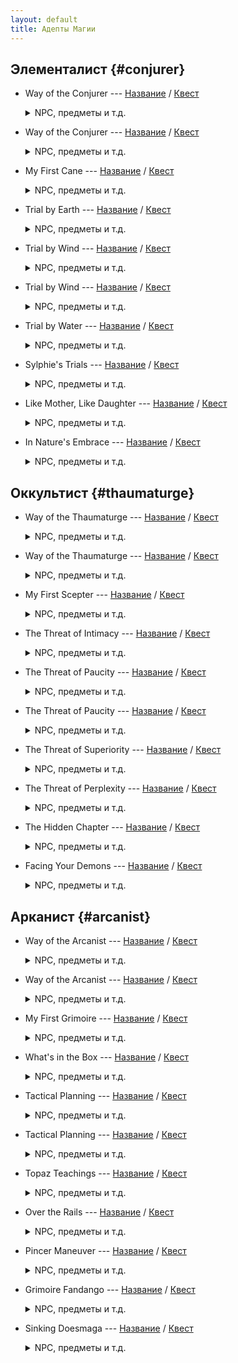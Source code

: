 ```yaml
---
layout: default
title: Адепты Магии
---
```


## Элементалист {#conjurer}

* Way of the Conjurer --- [Название](https://host6450.hnt.ru/translate/ffxiv-translation/completejournal/ru/?checksum=9c66f0503ce04603) / [Квест](https://host6450.hnt.ru/projects/ffxiv-translation/quest-000-clscnj000_00022/)
  <details>
    <summary>NPC, предметы и т.д.
    </summary>

    NPC: [Маделль](https://host6450.hnt.ru/translate/ffxiv-translation/enpcresident/ru/?checksum=d5d447a058068a29), [Э-Суми-Ян](https://host6450.hnt.ru/translate/ffxiv-translation/enpcresident/ru/?checksum=6e744b16d9cbfc)
    <br>
    Вражеские NPC: [Земляная белка](https://host6450.hnt.ru/translate/ffxiv-translation/bnpcname/ru/?checksum=3d0e22173938ea89), [Маленькая божья коровка](https://host6450.hnt.ru/translate/ffxiv-translation/bnpcname/ru/?checksum=afa51a1b6d548e38), [Лесная грибница](https://host6450.hnt.ru/translate/ffxiv-translation/bnpcname/ru/?checksum=756b5593dcff2a2b)
  </details>
* Way of the Conjurer --- [Название](https://host6450.hnt.ru/translate/ffxiv-translation/completejournal/ru/?checksum=c8cd9859d0a53222) / [Квест](https://host6450.hnt.ru/projects/ffxiv-translation/quest-001-clscnj998_00133/)
  <details>
    <summary>NPC, предметы и т.д.
    </summary>

    NPC: [Маделль](https://host6450.hnt.ru/translate/ffxiv-translation/enpcresident/ru/?checksum=d5d447a058068a29), [Э-Суми-Ян](https://host6450.hnt.ru/translate/ffxiv-translation/enpcresident/ru/?checksum=6e744b16d9cbfc)
  </details>
* My First Cane --- [Название](https://host6450.hnt.ru/translate/ffxiv-translation/completejournal/ru/?checksum=5fea7f16748b6c04) / [Квест](https://host6450.hnt.ru/projects/ffxiv-translation/quest-002-clscnj100_00211/)
  <details>
    <summary>NPC, предметы и т.д.
    </summary>

    NPC: [Э-Суми-Ян](https://host6450.hnt.ru/translate/ffxiv-translation/enpcresident/ru/?checksum=6e744b16d9cbfc)
    <br>
    Вражеские NPC: [Земляная белка](https://host6450.hnt.ru/translate/ffxiv-translation/bnpcname/ru/?checksum=3d0e22173938ea89), [Маленькая божья коровка](https://host6450.hnt.ru/translate/ffxiv-translation/bnpcname/ru/?checksum=afa51a1b6d548e38), [Лесная грибница](https://host6450.hnt.ru/translate/ffxiv-translation/bnpcname/ru/?checksum=756b5593dcff2a2b)
  </details>
* Trial by Earth --- [Название](https://host6450.hnt.ru/translate/ffxiv-translation/completejournal/ru/?checksum=6f6d69ccd02b95a7) / [Квест](https://host6450.hnt.ru/projects/ffxiv-translation/quest-000-clscnj001_00048/)
  <details>
    <summary>NPC, предметы и т.д.
    </summary>

    NPC: [Э-Суми-Ян](https://host6450.hnt.ru/translate/ffxiv-translation/enpcresident/ru/?checksum=6e744b16d9cbfc), [Nolanel](https://host6450.hnt.ru/translate/ffxiv-translation/enpcresident/ru/?checksum=2ecafd2e3eefd034)
    <br>
    Вражеские NPC: [(без названия)]()
    <br>
    Надписи на земле: [corrupted soil](https://host6450.hnt.ru/translate/ffxiv-translation/eobjname/ru/?checksum=c688469eb9722e46)
  </details>
* Trial by Wind --- [Название](https://host6450.hnt.ru/translate/ffxiv-translation/completejournal/ru/?checksum=df849e6f16b7f7f9) / [Квест](https://host6450.hnt.ru/projects/ffxiv-translation/quest-000-clscnj002_00091/)
  <details>
    <summary>NPC, предметы и т.д.
    </summary>

    NPC: [Э-Суми-Ян](https://host6450.hnt.ru/translate/ffxiv-translation/enpcresident/ru/?checksum=6e744b16d9cbfc), [Wulfiue](https://host6450.hnt.ru/translate/ffxiv-translation/enpcresident/ru/?checksum=b4087f5749474a0d)
    <br>
    Вражеские NPC: [(без названия)]()
    <br>
    Надписи на земле: [Цель](https://host6450.hnt.ru/translate/ffxiv-translation/eobjname/ru/?checksum=e2a75dcb80ace512), [corrupted air](https://host6450.hnt.ru/translate/ffxiv-translation/eobjname/ru/?checksum=c27c31a5c0138e93)
  </details>
* Trial by Wind --- [Название](https://host6450.hnt.ru/translate/ffxiv-translation/completejournal/ru/?checksum=e456feefc3a19908) / [Квест](https://host6450.hnt.ru/projects/ffxiv-translation/quest-001-clscnj997_00147/)
  <details>
    <summary>NPC, предметы и т.д.
    </summary>

    NPC: [Э-Суми-Ян](https://host6450.hnt.ru/translate/ffxiv-translation/enpcresident/ru/?checksum=6e744b16d9cbfc), [Wulfiue](https://host6450.hnt.ru/translate/ffxiv-translation/enpcresident/ru/?checksum=b4087f5749474a0d)
    <br>
    Вражеские NPC: [(без названия)]()
    <br>
    Надписи на земле: [Цель](https://host6450.hnt.ru/translate/ffxiv-translation/eobjname/ru/?checksum=f1dee949b5a5b5f0), [corrupted air](https://host6450.hnt.ru/translate/ffxiv-translation/eobjname/ru/?checksum=51d7c7920584f4c1)
  </details>
* Trial by Water --- [Название](https://host6450.hnt.ru/translate/ffxiv-translation/completejournal/ru/?checksum=5cc9ff8919520be) / [Квест](https://host6450.hnt.ru/projects/ffxiv-translation/quest-000-clscnj003_00092/)
  <details>
    <summary>NPC, предметы и т.д.
    </summary>

    NPC: [Э-Суми-Ян](https://host6450.hnt.ru/translate/ffxiv-translation/enpcresident/ru/?checksum=6e744b16d9cbfc), [Жоасан](https://host6450.hnt.ru/translate/ffxiv-translation/enpcresident/ru/?checksum=fdb63e41fad4792d), [Aniud](https://host6450.hnt.ru/translate/ffxiv-translation/enpcresident/ru/?checksum=de392ce20f9df1bb), [Раненая Лесная Тень](https://host6450.hnt.ru/translate/ffxiv-translation/enpcresident/ru/?checksum=b9a3387bee897fca), [(без названия)](https://host6450.hnt.ru/translate/ffxiv-translation/enpcresident/ru/?checksum=9b2e4aa0981669cb), [harried healer](https://host6450.hnt.ru/translate/ffxiv-translation/enpcresident/ru/?checksum=c39bf0be0b5f5ce0), [Лучник Божьих Колчанов](https://host6450.hnt.ru/translate/ffxiv-translation/enpcresident/ru/?checksum=2a84bcfa1af7efd4), [Sylphie](https://host6450.hnt.ru/translate/ffxiv-translation/enpcresident/ru/?checksum=10fe2d9d5cd2f671), [(без названия)](https://host6450.hnt.ru/translate/ffxiv-translation/enpcresident/ru/?checksum=cf94b28807da73b1), [(без названия)](https://host6450.hnt.ru/translate/ffxiv-translation/enpcresident/ru/?checksum=b9bdc6f7dcd2e449), [(без названия)](https://host6450.hnt.ru/translate/ffxiv-translation/enpcresident/ru/?checksum=98509e5b54a9cd88), [(без названия)](https://host6450.hnt.ru/translate/ffxiv-translation/enpcresident/ru/?checksum=58c98c9cdf279174), [(без названия)](https://host6450.hnt.ru/translate/ffxiv-translation/enpcresident/ru/?checksum=57e1538ac0beecfa), [(без названия)](https://host6450.hnt.ru/translate/ffxiv-translation/enpcresident/ru/?checksum=55a513cbaaef11b0), [(без названия)](https://host6450.hnt.ru/translate/ffxiv-translation/enpcresident/ru/?checksum=fbde8b2e4133d691), [(без названия)](https://host6450.hnt.ru/translate/ffxiv-translation/enpcresident/ru/?checksum=91590803c01893ba), [(без названия)](https://host6450.hnt.ru/translate/ffxiv-translation/enpcresident/ru/?checksum=8d92868e49faebb2), [(без названия)](https://host6450.hnt.ru/translate/ffxiv-translation/enpcresident/ru/?checksum=f781af67e6cbc0bb), [Sylphie](https://host6450.hnt.ru/translate/ffxiv-translation/enpcresident/ru/?checksum=12a368282e819b2b)
    <br>
    Вражеские NPC: [(без названия)]()
    <br>
    Предметы: [Pristine Water](https://host6450.hnt.ru/translate/ffxiv-translation/eventitem/ru/?checksum=55db9209b7ec299c) ([Описание](https://host6450.hnt.ru/translate/ffxiv-translation/eventitemhelp/ru/?checksum=55db9209b7ec299c))
    <br>
    Надписи на земле: [corrupted water](https://host6450.hnt.ru/translate/ffxiv-translation/eobjname/ru/?checksum=bc2142ed5cf2fd4b), [(без названия)](https://host6450.hnt.ru/translate/ffxiv-translation/eobjname/ru/?checksum=3eac67748487f9fb)
  </details>
* Sylphie's Trials --- [Название](https://host6450.hnt.ru/translate/ffxiv-translation/completejournal/ru/?checksum=4f46a7e12414f696) / [Квест](https://host6450.hnt.ru/projects/ffxiv-translation/quest-000-clscnj004_00093/)
  <details>
    <summary>NPC, предметы и т.д.
    </summary>

    NPC: [Э-Суми-Ян](https://host6450.hnt.ru/translate/ffxiv-translation/enpcresident/ru/?checksum=6e744b16d9cbfc), [Sylphie](https://host6450.hnt.ru/translate/ffxiv-translation/enpcresident/ru/?checksum=46866bfaf0492579), [Sylphie](https://host6450.hnt.ru/translate/ffxiv-translation/enpcresident/ru/?checksum=30b539df39c03bab), [Sylphie](https://host6450.hnt.ru/translate/ffxiv-translation/enpcresident/ru/?checksum=2e913664f0d0207f)
    <br>
    Вражеские NPC: [(без названия)](), [(без названия)](), [(без названия)]()
    <br>
    Надписи на земле: [corrupted soil](https://host6450.hnt.ru/translate/ffxiv-translation/eobjname/ru/?checksum=27d226851271706e), [corrupted air](https://host6450.hnt.ru/translate/ffxiv-translation/eobjname/ru/?checksum=bbcd6ddc5492cd98), [corrupted water](https://host6450.hnt.ru/translate/ffxiv-translation/eobjname/ru/?checksum=aa94fa97e1cb9037)
  </details>
* Like Mother, Like Daughter --- [Название](https://host6450.hnt.ru/translate/ffxiv-translation/completejournal/ru/?checksum=b441d59d379a44a6) / [Квест](https://host6450.hnt.ru/projects/ffxiv-translation/quest-004-clscnj005_00440/)
  <details>
    <summary>NPC, предметы и т.д.
    </summary>

    NPC: [Э-Суми-Ян](https://host6450.hnt.ru/translate/ffxiv-translation/enpcresident/ru/?checksum=6e744b16d9cbfc), [Wulfiue](https://host6450.hnt.ru/translate/ffxiv-translation/enpcresident/ru/?checksum=baccec8cbe06f78d), [Nolanel](https://host6450.hnt.ru/translate/ffxiv-translation/enpcresident/ru/?checksum=badc590bf66ff393), [Жоасан](https://host6450.hnt.ru/translate/ffxiv-translation/enpcresident/ru/?checksum=9523a8be63319cba), [Sylphie](https://host6450.hnt.ru/translate/ffxiv-translation/enpcresident/ru/?checksum=187ebb630abd37b5), [Sylphie](https://host6450.hnt.ru/translate/ffxiv-translation/enpcresident/ru/?checksum=af3587a000b503b5), [Nolanel](https://host6450.hnt.ru/translate/ffxiv-translation/enpcresident/ru/?checksum=607184afb6d9799f), [Жоасан](https://host6450.hnt.ru/translate/ffxiv-translation/enpcresident/ru/?checksum=db6dc558715a39ab), [Wulfiue](https://host6450.hnt.ru/translate/ffxiv-translation/enpcresident/ru/?checksum=37f796d5000cf719), [(без названия)](https://host6450.hnt.ru/translate/ffxiv-translation/enpcresident/ru/?checksum=39f4413a090ba45d), [(без названия)](https://host6450.hnt.ru/translate/ffxiv-translation/enpcresident/ru/?checksum=94c32c4e9df2c6a7), [(без названия)](https://host6450.hnt.ru/translate/ffxiv-translation/enpcresident/ru/?checksum=1d1571f52dbf01eb), [Sylphie](https://host6450.hnt.ru/translate/ffxiv-translation/enpcresident/ru/?checksum=f18b962bef3a9cb1), [Nolanel](https://host6450.hnt.ru/translate/ffxiv-translation/enpcresident/ru/?checksum=9a36d588e5d2875c), [Жоасан](https://host6450.hnt.ru/translate/ffxiv-translation/enpcresident/ru/?checksum=b99dec69ee7f833f), [Wulfiue](https://host6450.hnt.ru/translate/ffxiv-translation/enpcresident/ru/?checksum=2dc7f0a44669340a)
    <br>
    Надписи на земле: [(без названия)](https://host6450.hnt.ru/translate/ffxiv-translation/eobjname/ru/?checksum=e6518a8bd6416da6), [(без названия)](https://host6450.hnt.ru/translate/ffxiv-translation/eobjname/ru/?checksum=58000c18bc20857c), [(без названия)](https://host6450.hnt.ru/translate/ffxiv-translation/eobjname/ru/?checksum=1bbf5763a59efac2)
  </details>
* In Nature's Embrace --- [Название](https://host6450.hnt.ru/translate/ffxiv-translation/completejournal/ru/?checksum=84ce8b37553d6862) / [Квест](https://host6450.hnt.ru/projects/ffxiv-translation/quest-004-clscnj006_00441/)
  <details>
    <summary>NPC, предметы и т.д.
    </summary>

    NPC: [Э-Суми-Ян](https://host6450.hnt.ru/translate/ffxiv-translation/enpcresident/ru/?checksum=6e744b16d9cbfc), [Sylphie](https://host6450.hnt.ru/translate/ffxiv-translation/enpcresident/ru/?checksum=852aea6cb18e0a5), [Sylphie](https://host6450.hnt.ru/translate/ffxiv-translation/enpcresident/ru/?checksum=ea3940e1e3f0cf1d), [Sylphie](https://host6450.hnt.ru/translate/ffxiv-translation/enpcresident/ru/?checksum=4f139063782c864), [Sylphie](https://host6450.hnt.ru/translate/ffxiv-translation/enpcresident/ru/?checksum=536bd73dbf5fa40)
    <br>
    Вражеские NPC: [(без названия)](), [(без названия)](), [(без названия)]()
    <br>
    Надписи на земле: [corrupted soil](https://host6450.hnt.ru/translate/ffxiv-translation/eobjname/ru/?checksum=bf41f6029edbf925), [corrupted soil](https://host6450.hnt.ru/translate/ffxiv-translation/eobjname/ru/?checksum=138eb735b0b0f8ae), [corrupted soil](https://host6450.hnt.ru/translate/ffxiv-translation/eobjname/ru/?checksum=dc74fddf438d8f02), [(без названия)](https://host6450.hnt.ru/translate/ffxiv-translation/eobjname/ru/?checksum=99605d0e75938392)
  </details>

## Оккультист {#thaumaturge}

* Way of the Thaumaturge --- [Название](https://host6450.hnt.ru/translate/ffxiv-translation/completejournal/ru/?checksum=3ad6cbcd5dbedccc) / [Квест](https://host6450.hnt.ru/projects/ffxiv-translation/quest-003-clsthm011_00344/)
  <details>
    <summary>NPC, предметы и т.д.
    </summary>

    NPC: [Яякэ](https://host6450.hnt.ru/translate/ffxiv-translation/enpcresident/ru/?checksum=de48f00e6fd469c8), [Кокобиго](https://host6450.hnt.ru/translate/ffxiv-translation/enpcresident/ru/?checksum=c8a2e8422b5e507e)
  </details>
* Way of the Thaumaturge --- [Название](https://host6450.hnt.ru/translate/ffxiv-translation/completejournal/ru/?checksum=41981d7b46483cc0) / [Квест](https://host6450.hnt.ru/projects/ffxiv-translation/quest-003-clsthm020_00345/)
  <details>
    <summary>NPC, предметы и т.д.
    </summary>

    NPC: [Яякэ](https://host6450.hnt.ru/translate/ffxiv-translation/enpcresident/ru/?checksum=de48f00e6fd469c8), [Кокобиго](https://host6450.hnt.ru/translate/ffxiv-translation/enpcresident/ru/?checksum=c8a2e8422b5e507e), [Кокобуки](https://host6450.hnt.ru/translate/ffxiv-translation/enpcresident/ru/?checksum=a08b7f98bcfbf77a)
    <br>
    Вражеские NPC: [Qiqirn gullroaster](https://host6450.hnt.ru/translate/ffxiv-translation/bnpcname/ru/?checksum=a74c118e35cabf2a), [trenchclaw Sahagin](https://host6450.hnt.ru/translate/ffxiv-translation/bnpcname/ru/?checksum=68b356f6e88b9beb), [mottled eft](https://host6450.hnt.ru/translate/ffxiv-translation/bnpcname/ru/?checksum=22cc810a03166508)
  </details>
* My First Scepter --- [Название](https://host6450.hnt.ru/translate/ffxiv-translation/completejournal/ru/?checksum=fe76daedbb11106c) / [Квест](https://host6450.hnt.ru/projects/ffxiv-translation/quest-003-clsthm021_00346/)
  <details>
    <summary>NPC, предметы и т.д.
    </summary>

    NPC: [Кокобуки](https://host6450.hnt.ru/translate/ffxiv-translation/enpcresident/ru/?checksum=a08b7f98bcfbf77a)
    <br>
    Вражеские NPC: [Qiqirn gullroaster](https://host6450.hnt.ru/translate/ffxiv-translation/bnpcname/ru/?checksum=a74c118e35cabf2a), [trenchclaw Sahagin](https://host6450.hnt.ru/translate/ffxiv-translation/bnpcname/ru/?checksum=68b356f6e88b9beb), [mottled eft](https://host6450.hnt.ru/translate/ffxiv-translation/bnpcname/ru/?checksum=22cc810a03166508)
  </details>
* The Threat of Intimacy --- [Название](https://host6450.hnt.ru/translate/ffxiv-translation/completejournal/ru/?checksum=c00670e9b51142e0) / [Квест](https://host6450.hnt.ru/projects/ffxiv-translation/quest-003-clsthm050_00347/)
  <details>
    <summary>NPC, предметы и т.д.
    </summary>

    NPC: [Кокобуки](https://host6450.hnt.ru/translate/ffxiv-translation/enpcresident/ru/?checksum=a08b7f98bcfbf77a), [Кокобиго](https://host6450.hnt.ru/translate/ffxiv-translation/enpcresident/ru/?checksum=c8a2e8422b5e507e), [Fafafono](https://host6450.hnt.ru/translate/ffxiv-translation/enpcresident/ru/?checksum=f203ace01c907927), [Cocobusi](https://host6450.hnt.ru/translate/ffxiv-translation/enpcresident/ru/?checksum=9d7e79fb8dc60d44)
    <br>
    Вражеские NPC: [(без названия)]()
    <br>
    Предметы: [Dried Fish](https://host6450.hnt.ru/translate/ffxiv-translation/eventitem/ru/?checksum=840beec5f49aa4af) ([Описание](https://host6450.hnt.ru/translate/ffxiv-translation/eventitemhelp/ru/?checksum=840beec5f49aa4af)), [Vulture Breast](https://host6450.hnt.ru/translate/ffxiv-translation/eventitem/ru/?checksum=5ae8c9359b1122d9) ([Описание](https://host6450.hnt.ru/translate/ffxiv-translation/eventitemhelp/ru/?checksum=5ae8c9359b1122d9))
    <br>
    Надписи на земле: [Цель](https://host6450.hnt.ru/translate/ffxiv-translation/eobjname/ru/?checksum=ede3cd981ca0752f), [Цель](https://host6450.hnt.ru/translate/ffxiv-translation/eobjname/ru/?checksum=c11894478b635e73)
  </details>
* The Threat of Paucity --- [Название](https://host6450.hnt.ru/translate/ffxiv-translation/completejournal/ru/?checksum=69478dc80d9bc165) / [Квест](https://host6450.hnt.ru/projects/ffxiv-translation/quest-003-clsthm100_00348/)
  <details>
    <summary>NPC, предметы и т.д.
    </summary>

    NPC: [Кокобуки](https://host6450.hnt.ru/translate/ffxiv-translation/enpcresident/ru/?checksum=a08b7f98bcfbf77a), [Cocobani](https://host6450.hnt.ru/translate/ffxiv-translation/enpcresident/ru/?checksum=3e449859d9ec4370), [Cocobusi](https://host6450.hnt.ru/translate/ffxiv-translation/enpcresident/ru/?checksum=9d7e79fb8dc60d44), [Кокобуки](https://host6450.hnt.ru/translate/ffxiv-translation/enpcresident/ru/?checksum=a08b7f98bcfbf77a)
    <br>
    Вражеские NPC: [Sylphlands buzzard](https://host6450.hnt.ru/translate/ffxiv-translation/bnpcname/ru/?checksum=47d254a97cce0a1), [(без названия)](), [(без названия)]()
    <br>
    Предметы: [Amalj'aa Blood](https://host6450.hnt.ru/translate/ffxiv-translation/eventitem/ru/?checksum=7626783e4157b9c8) ([Описание](https://host6450.hnt.ru/translate/ffxiv-translation/eventitemhelp/ru/?checksum=7626783e4157b9c8)), [Ether Crate](https://host6450.hnt.ru/translate/ffxiv-translation/eventitem/ru/?checksum=9fac8e936e06a40) ([Описание](https://host6450.hnt.ru/translate/ffxiv-translation/eventitemhelp/ru/?checksum=9fac8e936e06a40))
    <br>
    Надписи на земле: [armored war transport](https://host6450.hnt.ru/translate/ffxiv-translation/eobjname/ru/?checksum=1b424375dffa031e), [(без названия)](https://host6450.hnt.ru/translate/ffxiv-translation/eobjname/ru/?checksum=61b14aae80f10074), [armored war transport](https://host6450.hnt.ru/translate/ffxiv-translation/eobjname/ru/?checksum=8aa7a8a000251b06)
  </details>
* The Threat of Paucity --- [Название](https://host6450.hnt.ru/translate/ffxiv-translation/completejournal/ru/?checksum=d03489f705f758b8) / [Квест](https://host6450.hnt.ru/projects/ffxiv-translation/quest-003-clsthm101_00349/)
  <details>
    <summary>NPC, предметы и т.д.
    </summary>

    NPC: [Кокобуки](https://host6450.hnt.ru/translate/ffxiv-translation/enpcresident/ru/?checksum=a08b7f98bcfbf77a), [Cocobani](https://host6450.hnt.ru/translate/ffxiv-translation/enpcresident/ru/?checksum=3e449859d9ec4370), [Cocobusi](https://host6450.hnt.ru/translate/ffxiv-translation/enpcresident/ru/?checksum=9d7e79fb8dc60d44), [Кокобуки](https://host6450.hnt.ru/translate/ffxiv-translation/enpcresident/ru/?checksum=a08b7f98bcfbf77a)
    <br>
    Вражеские NPC: [Sylphlands buzzard](https://host6450.hnt.ru/translate/ffxiv-translation/bnpcname/ru/?checksum=47d254a97cce0a1), [(без названия)](), [(без названия)]()
    <br>
    Предметы: [Amalj'aa Blood](https://host6450.hnt.ru/translate/ffxiv-translation/eventitem/ru/?checksum=519a7ce70ae4f17) ([Описание](https://host6450.hnt.ru/translate/ffxiv-translation/eventitemhelp/ru/?checksum=519a7ce70ae4f17)), [Ether Crate](https://host6450.hnt.ru/translate/ffxiv-translation/eventitem/ru/?checksum=485de7f47b521c8a) ([Описание](https://host6450.hnt.ru/translate/ffxiv-translation/eventitemhelp/ru/?checksum=485de7f47b521c8a))
    <br>
    Надписи на земле: [armored war transport](https://host6450.hnt.ru/translate/ffxiv-translation/eobjname/ru/?checksum=be78e4b18390a745), [(без названия)](https://host6450.hnt.ru/translate/ffxiv-translation/eobjname/ru/?checksum=20cffd9221fd4cc4), [armored war transport](https://host6450.hnt.ru/translate/ffxiv-translation/eobjname/ru/?checksum=c48a2592d8ce7bba)
  </details>
* The Threat of Superiority --- [Название](https://host6450.hnt.ru/translate/ffxiv-translation/completejournal/ru/?checksum=15ae911d051e5c2b) / [Квест](https://host6450.hnt.ru/projects/ffxiv-translation/quest-003-clsthm150_00350/)
  <details>
    <summary>NPC, предметы и т.д.
    </summary>

    NPC: [Кокобуки](https://host6450.hnt.ru/translate/ffxiv-translation/enpcresident/ru/?checksum=a08b7f98bcfbf77a), [Cocobezi](https://host6450.hnt.ru/translate/ffxiv-translation/enpcresident/ru/?checksum=e5865bf9e47dd8e6), [raging merchant](https://host6450.hnt.ru/translate/ffxiv-translation/enpcresident/ru/?checksum=30cfe6c2e231e4), [ranting merchant](https://host6450.hnt.ru/translate/ffxiv-translation/enpcresident/ru/?checksum=893a855c78f5ae79), [raving merchant](https://host6450.hnt.ru/translate/ffxiv-translation/enpcresident/ru/?checksum=637935d53ba17103), [Кокобуки](https://host6450.hnt.ru/translate/ffxiv-translation/enpcresident/ru/?checksum=a08b7f98bcfbf77a)
    <br>
    Надписи на земле: [Цель](https://host6450.hnt.ru/translate/ffxiv-translation/eobjname/ru/?checksum=ecf671352b01aff2)
  </details>
* The Threat of Perplexity --- [Название](https://host6450.hnt.ru/translate/ffxiv-translation/completejournal/ru/?checksum=545cb75c92a844eb) / [Квест](https://host6450.hnt.ru/projects/ffxiv-translation/quest-003-clsthm200_00351/)
  <details>
    <summary>NPC, предметы и т.д.
    </summary>

    NPC: [Кокобуки](https://host6450.hnt.ru/translate/ffxiv-translation/enpcresident/ru/?checksum=a08b7f98bcfbf77a), [Cocoboha](https://host6450.hnt.ru/translate/ffxiv-translation/enpcresident/ru/?checksum=b01487fd8a369716), [Cocobusi](https://host6450.hnt.ru/translate/ffxiv-translation/enpcresident/ru/?checksum=597a2f3301a19d40), [stalwart swordsman](https://host6450.hnt.ru/translate/ffxiv-translation/enpcresident/ru/?checksum=21fc1d3676d68f45), [thaumaturge corpse](https://host6450.hnt.ru/translate/ffxiv-translation/enpcresident/ru/?checksum=fefea1154334cbe), [thaumaturge corpse](https://host6450.hnt.ru/translate/ffxiv-translation/enpcresident/ru/?checksum=5be8717f31234c9c), [thaumaturge corpse](https://host6450.hnt.ru/translate/ffxiv-translation/enpcresident/ru/?checksum=683f9b8ab5944ff3)
    <br>
    Предметы: [Bloody Scepter](https://host6450.hnt.ru/translate/ffxiv-translation/eventitem/ru/?checksum=31c6a5d058eb95cb) ([Описание](https://host6450.hnt.ru/translate/ffxiv-translation/eventitemhelp/ru/?checksum=31c6a5d058eb95cb)), [Shredded Tome](https://host6450.hnt.ru/translate/ffxiv-translation/eventitem/ru/?checksum=6d3becd226262694) ([Описание](https://host6450.hnt.ru/translate/ffxiv-translation/eventitemhelp/ru/?checksum=6d3becd226262694)), [Bloody Bracelet](https://host6450.hnt.ru/translate/ffxiv-translation/eventitem/ru/?checksum=5c7f36de4c6ebef6) ([Описание](https://host6450.hnt.ru/translate/ffxiv-translation/eventitemhelp/ru/?checksum=5c7f36de4c6ebef6))
    <br>
    Надписи на земле: [Цель](https://host6450.hnt.ru/translate/ffxiv-translation/eobjname/ru/?checksum=a0fdd00c09b32731), [shaded outcropping](https://host6450.hnt.ru/translate/ffxiv-translation/eobjname/ru/?checksum=f8b5b71b3784ea45)
  </details>
* The Hidden Chapter --- [Название](https://host6450.hnt.ru/translate/ffxiv-translation/completejournal/ru/?checksum=e2f77d6e3892fd2) / [Квест](https://host6450.hnt.ru/projects/ffxiv-translation/quest-003-clsthm250_00352/)
  <details>
    <summary>NPC, предметы и т.д.
    </summary>

    NPC: [Кокобиго](https://host6450.hnt.ru/translate/ffxiv-translation/enpcresident/ru/?checksum=c8a2e8422b5e507e), [Кокобуки](https://host6450.hnt.ru/translate/ffxiv-translation/enpcresident/ru/?checksum=a08b7f98bcfbf77a), [twitching voidmath](https://host6450.hnt.ru/translate/ffxiv-translation/enpcresident/ru/?checksum=372d1087d065ff0d), [flustered voidmath](https://host6450.hnt.ru/translate/ffxiv-translation/enpcresident/ru/?checksum=ae74023cebaff997), [smirking voidmath](https://host6450.hnt.ru/translate/ffxiv-translation/enpcresident/ru/?checksum=9a47dfc611b8c9f3), [Кокобуки](https://host6450.hnt.ru/translate/ffxiv-translation/enpcresident/ru/?checksum=419730f8d1c3f16c), [Кокобиго](https://host6450.hnt.ru/translate/ffxiv-translation/enpcresident/ru/?checksum=de9256b6239a7a18), [Cocobani](https://host6450.hnt.ru/translate/ffxiv-translation/enpcresident/ru/?checksum=5177f7fbbb2dc650), [Cocobezi](https://host6450.hnt.ru/translate/ffxiv-translation/enpcresident/ru/?checksum=1fbf2dfd9b7e5c98), [Cocoboha](https://host6450.hnt.ru/translate/ffxiv-translation/enpcresident/ru/?checksum=43a08c2594785d55)
    <br>
    Предметы: [Book of Mormo](https://host6450.hnt.ru/translate/ffxiv-translation/eventitem/ru/?checksum=3f113f444b42f3ab) ([Описание](https://host6450.hnt.ru/translate/ffxiv-translation/eventitemhelp/ru/?checksum=3f113f444b42f3ab)), [Book of Mormo](https://host6450.hnt.ru/translate/ffxiv-translation/eventitem/ru/?checksum=2bfbcf70ffc63f82) ([Описание](https://host6450.hnt.ru/translate/ffxiv-translation/eventitemhelp/ru/?checksum=2bfbcf70ffc63f82))
    <br>
    Надписи на земле: [(без названия)](https://host6450.hnt.ru/translate/ffxiv-translation/eobjname/ru/?checksum=2e3acfe20034a250)
  </details>
* Facing Your Demons --- [Название](https://host6450.hnt.ru/translate/ffxiv-translation/completejournal/ru/?checksum=23b27ee811dd715c) / [Квест](https://host6450.hnt.ru/projects/ffxiv-translation/quest-003-clsthm300_00353/)
  <details>
    <summary>NPC, предметы и т.д.
    </summary>

    NPC: [Кокобуки](https://host6450.hnt.ru/translate/ffxiv-translation/enpcresident/ru/?checksum=a08b7f98bcfbf77a), [Gebhard](https://host6450.hnt.ru/translate/ffxiv-translation/enpcresident/ru/?checksum=325f45becbd5ffd7), [Folclind](https://host6450.hnt.ru/translate/ffxiv-translation/enpcresident/ru/?checksum=2a9ae329f11eed0b), [Bashful Geyser](https://host6450.hnt.ru/translate/ffxiv-translation/enpcresident/ru/?checksum=6b18edced9d522bf), [Кокобуки](https://host6450.hnt.ru/translate/ffxiv-translation/enpcresident/ru/?checksum=bd5e5732f8d0f972), [Кокобиго](https://host6450.hnt.ru/translate/ffxiv-translation/enpcresident/ru/?checksum=a1309879016360bc), [Cocobani](https://host6450.hnt.ru/translate/ffxiv-translation/enpcresident/ru/?checksum=3bf086efcd31e493), [Cocobezi](https://host6450.hnt.ru/translate/ffxiv-translation/enpcresident/ru/?checksum=bf7f230813af04f3), [Cocoboha](https://host6450.hnt.ru/translate/ffxiv-translation/enpcresident/ru/?checksum=bb5d6e17cb47dd26), [maimed marauder](https://host6450.hnt.ru/translate/ffxiv-translation/enpcresident/ru/?checksum=26467d0767a97077), [Кокобуки](https://host6450.hnt.ru/translate/ffxiv-translation/enpcresident/ru/?checksum=2eece72dfb574ff8), [Кокобиго](https://host6450.hnt.ru/translate/ffxiv-translation/enpcresident/ru/?checksum=be09748dbecbd232), [Cocobani](https://host6450.hnt.ru/translate/ffxiv-translation/enpcresident/ru/?checksum=58bbaabad78f9920), [Cocobezi](https://host6450.hnt.ru/translate/ffxiv-translation/enpcresident/ru/?checksum=d121cc5aea487513), [Cocoboha](https://host6450.hnt.ru/translate/ffxiv-translation/enpcresident/ru/?checksum=7064f0bf0df13892)
    <br>
    Вражеские NPC: [(без названия)]()
    <br>
    Предметы: [Cocobusi Report](https://host6450.hnt.ru/translate/ffxiv-translation/eventitem/ru/?checksum=a8ade17fa2691b0a) ([Описание](https://host6450.hnt.ru/translate/ffxiv-translation/eventitemhelp/ru/?checksum=a8ade17fa2691b0a))
    <br>
    Надписи на земле: [(без названия)](https://host6450.hnt.ru/translate/ffxiv-translation/eobjname/ru/?checksum=1bccd1840bb55c5)
  </details>

## Арканист {#arcanist}

* Way of the Arcanist --- [Название](https://host6450.hnt.ru/translate/ffxiv-translation/completejournal/ru/?checksum=8cf7a36ca332d32f) / [Квест](https://host6450.hnt.ru/projects/ffxiv-translation/quest-004-clsacn011_00452/)
  <details>
    <summary>NPC, предметы и т.д.
    </summary>

    NPC: [Муриэ](https://host6450.hnt.ru/translate/ffxiv-translation/enpcresident/ru/?checksum=ec089c1e66392e38), [Тубиргейм](https://host6450.hnt.ru/translate/ffxiv-translation/enpcresident/ru/?checksum=e1f6e2aafe1dc78)
  </details>
* Way of the Arcanist --- [Название](https://host6450.hnt.ru/translate/ffxiv-translation/completejournal/ru/?checksum=38185ffcb890d57d) / [Квест](https://host6450.hnt.ru/projects/ffxiv-translation/quest-004-clsacn020_00453/)
  <details>
    <summary>NPC, предметы и т.д.
    </summary>

    NPC: [Муриэ](https://host6450.hnt.ru/translate/ffxiv-translation/enpcresident/ru/?checksum=ec089c1e66392e38), [Тубиргейм](https://host6450.hnt.ru/translate/ffxiv-translation/enpcresident/ru/?checksum=e1f6e2aafe1dc78)
    <br>
    Вражеские NPC: [shelfscale Reaver](https://host6450.hnt.ru/translate/ffxiv-translation/bnpcname/ru/?checksum=6f7b92b58990081c), [fallen wizard](https://host6450.hnt.ru/translate/ffxiv-translation/bnpcname/ru/?checksum=907562f0e55aa309), [Маленькая божья коровка](https://host6450.hnt.ru/translate/ffxiv-translation/bnpcname/ru/?checksum=afa51a1b6d548e38)
  </details>
* My First Grimoire --- [Название](https://host6450.hnt.ru/translate/ffxiv-translation/completejournal/ru/?checksum=82df15f4ecb483cf) / [Квест](https://host6450.hnt.ru/projects/ffxiv-translation/quest-004-clsacn021_00454/)
  <details>
    <summary>NPC, предметы и т.д.
    </summary>

    NPC: [Тубиргейм](https://host6450.hnt.ru/translate/ffxiv-translation/enpcresident/ru/?checksum=e1f6e2aafe1dc78)
    <br>
    Вражеские NPC: [shelfscale Reaver](https://host6450.hnt.ru/translate/ffxiv-translation/bnpcname/ru/?checksum=6f7b92b58990081c), [fallen wizard](https://host6450.hnt.ru/translate/ffxiv-translation/bnpcname/ru/?checksum=907562f0e55aa309), [Маленькая божья коровка](https://host6450.hnt.ru/translate/ffxiv-translation/bnpcname/ru/?checksum=afa51a1b6d548e38)
  </details>
* What's in the Box --- [Название](https://host6450.hnt.ru/translate/ffxiv-translation/completejournal/ru/?checksum=7d088e8feb51aa6d) / [Квест](https://host6450.hnt.ru/projects/ffxiv-translation/quest-004-clsacn050_00455/)
  <details>
    <summary>NPC, предметы и т.д.
    </summary>

    NPC: [Тубиргейм](https://host6450.hnt.ru/translate/ffxiv-translation/enpcresident/ru/?checksum=e1f6e2aafe1dc78)
    <br>
    Вражеские NPC: [tempered orator](https://host6450.hnt.ru/translate/ffxiv-translation/bnpcname/ru/?checksum=e95d99ebc1162b49), [Стая мошек](https://host6450.hnt.ru/translate/ffxiv-translation/bnpcname/ru/?checksum=5a2e6eda95baab38), [(без названия)](), [(без названия)]()
    <br>
    Предметы: [Practice Crate](https://host6450.hnt.ru/translate/ffxiv-translation/eventitem/ru/?checksum=16c602cdfa620524) ([Описание](https://host6450.hnt.ru/translate/ffxiv-translation/eventitemhelp/ru/?checksum=16c602cdfa620524))
    <br>
    Надписи на земле: [practice crates](https://host6450.hnt.ru/translate/ffxiv-translation/eobjname/ru/?checksum=ec2fc0ca4f75105), [訓練用の木箱](https://host6450.hnt.ru/translate/ffxiv-translation/eobjname/ru/?checksum=4a8a8ff88c1b1b4a), [practice crate](https://host6450.hnt.ru/translate/ffxiv-translation/eobjname/ru/?checksum=6043ab05f2acda3d)
  </details>
* Tactical Planning --- [Название](https://host6450.hnt.ru/translate/ffxiv-translation/completejournal/ru/?checksum=516585ddd5d53351) / [Квест](https://host6450.hnt.ru/projects/ffxiv-translation/quest-004-clsacn100_00456/)
  <details>
    <summary>NPC, предметы и т.д.
    </summary>

    NPC: [Тубиргейм](https://host6450.hnt.ru/translate/ffxiv-translation/enpcresident/ru/?checksum=e1f6e2aafe1dc78), [K'lyhia](https://host6450.hnt.ru/translate/ffxiv-translation/enpcresident/ru/?checksum=45e4484bdfc14968), [K'lyhia](https://host6450.hnt.ru/translate/ffxiv-translation/enpcresident/ru/?checksum=83101593b5cf2b81), [(без названия)](https://host6450.hnt.ru/translate/ffxiv-translation/enpcresident/ru/?checksum=9001e898818c83c7), [(без названия)](https://host6450.hnt.ru/translate/ffxiv-translation/enpcresident/ru/?checksum=3917c362154fba5f), [(без названия)](https://host6450.hnt.ru/translate/ffxiv-translation/enpcresident/ru/?checksum=af13df7598b9ba5e), [K'lyhia](https://host6450.hnt.ru/translate/ffxiv-translation/enpcresident/ru/?checksum=4f77bf86c27019ab), [(без названия)](https://host6450.hnt.ru/translate/ffxiv-translation/enpcresident/ru/?checksum=929800030175c24b), [(без названия)](https://host6450.hnt.ru/translate/ffxiv-translation/enpcresident/ru/?checksum=3cf1df935ab62c19), [(без названия)](https://host6450.hnt.ru/translate/ffxiv-translation/enpcresident/ru/?checksum=c21e635b75902f56)
    <br>
    Вражеские NPC: [roselet](https://host6450.hnt.ru/translate/ffxiv-translation/bnpcname/ru/?checksum=536a8e73fe9e9910), [Redbelly jack](https://host6450.hnt.ru/translate/ffxiv-translation/bnpcname/ru/?checksum=53e4e234d8d432af)
    <br>
    Надписи на земле: [(без названия)](https://host6450.hnt.ru/translate/ffxiv-translation/eobjname/ru/?checksum=91d723ea3291a7c7), [(без названия)](https://host6450.hnt.ru/translate/ffxiv-translation/eobjname/ru/?checksum=ab075d04250859eb)
  </details>
* Tactical Planning --- [Название](https://host6450.hnt.ru/translate/ffxiv-translation/completejournal/ru/?checksum=1f818f9b6a0dab1b) / [Квест](https://host6450.hnt.ru/projects/ffxiv-translation/quest-004-clsacn101_00457/)
  <details>
    <summary>NPC, предметы и т.д.
    </summary>

    NPC: [Тубиргейм](https://host6450.hnt.ru/translate/ffxiv-translation/enpcresident/ru/?checksum=e1f6e2aafe1dc78), [K'lyhia](https://host6450.hnt.ru/translate/ffxiv-translation/enpcresident/ru/?checksum=45e4484bdfc14968), [K'lyhia](https://host6450.hnt.ru/translate/ffxiv-translation/enpcresident/ru/?checksum=83101593b5cf2b81), [(без названия)](https://host6450.hnt.ru/translate/ffxiv-translation/enpcresident/ru/?checksum=9001e898818c83c7), [(без названия)](https://host6450.hnt.ru/translate/ffxiv-translation/enpcresident/ru/?checksum=3917c362154fba5f), [(без названия)](https://host6450.hnt.ru/translate/ffxiv-translation/enpcresident/ru/?checksum=af13df7598b9ba5e), [K'lyhia](https://host6450.hnt.ru/translate/ffxiv-translation/enpcresident/ru/?checksum=4f77bf86c27019ab), [(без названия)](https://host6450.hnt.ru/translate/ffxiv-translation/enpcresident/ru/?checksum=929800030175c24b), [(без названия)](https://host6450.hnt.ru/translate/ffxiv-translation/enpcresident/ru/?checksum=3cf1df935ab62c19), [(без названия)](https://host6450.hnt.ru/translate/ffxiv-translation/enpcresident/ru/?checksum=c21e635b75902f56)
    <br>
    Вражеские NPC: [roselet](https://host6450.hnt.ru/translate/ffxiv-translation/bnpcname/ru/?checksum=536a8e73fe9e9910), [Redbelly jack](https://host6450.hnt.ru/translate/ffxiv-translation/bnpcname/ru/?checksum=53e4e234d8d432af)
    <br>
    Надписи на земле: [(без названия)](https://host6450.hnt.ru/translate/ffxiv-translation/eobjname/ru/?checksum=243b14ec48cb853b), [(без названия)](https://host6450.hnt.ru/translate/ffxiv-translation/eobjname/ru/?checksum=66c248092f6a808)
  </details>
* Topaz Teachings --- [Название](https://host6450.hnt.ru/translate/ffxiv-translation/completejournal/ru/?checksum=f2863cbb0eff62da) / [Квест](https://host6450.hnt.ru/projects/ffxiv-translation/quest-011-clsacn149_01103/)
  <details>
    <summary>NPC, предметы и т.д.
    </summary>

    NPC: [Тубиргейм](https://host6450.hnt.ru/translate/ffxiv-translation/enpcresident/ru/?checksum=e1f6e2aafe1dc78), [K'lyhia](https://host6450.hnt.ru/translate/ffxiv-translation/enpcresident/ru/?checksum=45e4484bdfc14968)
  </details>
* Over the Rails --- [Название](https://host6450.hnt.ru/translate/ffxiv-translation/completejournal/ru/?checksum=991cf75c1d23e539) / [Квест](https://host6450.hnt.ru/projects/ffxiv-translation/quest-004-clsacn150_00458/)
  <details>
    <summary>NPC, предметы и т.д.
    </summary>

    NPC: [Тубиргейм](https://host6450.hnt.ru/translate/ffxiv-translation/enpcresident/ru/?checksum=e1f6e2aafe1dc78), [K'lyhia](https://host6450.hnt.ru/translate/ffxiv-translation/enpcresident/ru/?checksum=a953d2391980cd9c), [Geissfryn](https://host6450.hnt.ru/translate/ffxiv-translation/enpcresident/ru/?checksum=e16d69d3ef0f7a3), [Aersthota](https://host6450.hnt.ru/translate/ffxiv-translation/enpcresident/ru/?checksum=6a0d5745badf08ff), [steersman](https://host6450.hnt.ru/translate/ffxiv-translation/enpcresident/ru/?checksum=ee41668f0608746d), [Geissfryn](https://host6450.hnt.ru/translate/ffxiv-translation/enpcresident/ru/?checksum=a84ba776426ee9a0), [Aersthota](https://host6450.hnt.ru/translate/ffxiv-translation/enpcresident/ru/?checksum=d676c512025e86f8), [K'lyhia](https://host6450.hnt.ru/translate/ffxiv-translation/enpcresident/ru/?checksum=26ac64b066dfcd5f)
    <br>
    Вражеские NPC: [(без названия)](), [(без названия)]()
    <br>
    Надписи на земле: [Цель](https://host6450.hnt.ru/translate/ffxiv-translation/eobjname/ru/?checksum=cf1d357507528459), [Цель](https://host6450.hnt.ru/translate/ffxiv-translation/eobjname/ru/?checksum=3a5d6ba03dcda6cb)
  </details>
* Pincer Maneuver --- [Название](https://host6450.hnt.ru/translate/ffxiv-translation/completejournal/ru/?checksum=5da9bf3729b77259) / [Квест](https://host6450.hnt.ru/projects/ffxiv-translation/quest-004-clsacn200_00459/)
  <details>
    <summary>NPC, предметы и т.д.
    </summary>

    NPC: [Тубиргейм](https://host6450.hnt.ru/translate/ffxiv-translation/enpcresident/ru/?checksum=e1f6e2aafe1dc78), [Dodozan](https://host6450.hnt.ru/translate/ffxiv-translation/enpcresident/ru/?checksum=95c77899ec20f32e), [Ginnade](https://host6450.hnt.ru/translate/ffxiv-translation/enpcresident/ru/?checksum=dcf3cbacc65cd114), [K'lyhia](https://host6450.hnt.ru/translate/ffxiv-translation/enpcresident/ru/?checksum=1e444912603bee75), [Qiqirn](https://host6450.hnt.ru/translate/ffxiv-translation/enpcresident/ru/?checksum=ae9719a0677dfcb5), [Тубиргейм](https://host6450.hnt.ru/translate/ffxiv-translation/enpcresident/ru/?checksum=e829012933ecc16f), [Geissfryn](https://host6450.hnt.ru/translate/ffxiv-translation/enpcresident/ru/?checksum=a7ae24eec1412415), [Aersthota](https://host6450.hnt.ru/translate/ffxiv-translation/enpcresident/ru/?checksum=3f176d29697d470f), [Qiqirn trader](https://host6450.hnt.ru/translate/ffxiv-translation/enpcresident/ru/?checksum=239c198d967b5e), [(без названия)](https://host6450.hnt.ru/translate/ffxiv-translation/enpcresident/ru/?checksum=3177ebc1887f9633), [(без названия)](https://host6450.hnt.ru/translate/ffxiv-translation/enpcresident/ru/?checksum=d6b2ddfb215b8370), [(без названия)](https://host6450.hnt.ru/translate/ffxiv-translation/enpcresident/ru/?checksum=b5616385df4a42ff), [carriage chocobo](https://host6450.hnt.ru/translate/ffxiv-translation/enpcresident/ru/?checksum=df133ebffed30c23), [(без названия)](https://host6450.hnt.ru/translate/ffxiv-translation/enpcresident/ru/?checksum=2c626cbbe474ef81), [(без названия)](https://host6450.hnt.ru/translate/ffxiv-translation/enpcresident/ru/?checksum=19bbc6041a6b1404)
    <br>
    Надписи на земле: [Цель](https://host6450.hnt.ru/translate/ffxiv-translation/eobjname/ru/?checksum=da64a6cb1b6dfa82), [(без названия)](https://host6450.hnt.ru/translate/ffxiv-translation/eobjname/ru/?checksum=ae490f4a526579ac)
  </details>
* Grimoire Fandango --- [Название](https://host6450.hnt.ru/translate/ffxiv-translation/completejournal/ru/?checksum=eb0afdf0699300c9) / [Квест](https://host6450.hnt.ru/projects/ffxiv-translation/quest-004-clsacn250_00460/)
  <details>
    <summary>NPC, предметы и т.д.
    </summary>

    NPC: [Тубиргейм](https://host6450.hnt.ru/translate/ffxiv-translation/enpcresident/ru/?checksum=e1f6e2aafe1dc78), [witness](https://host6450.hnt.ru/translate/ffxiv-translation/enpcresident/ru/?checksum=814062767baf8baa), [Tanga Tonga](https://host6450.hnt.ru/translate/ffxiv-translation/enpcresident/ru/?checksum=7da4534985cb809a), [Memeroon](https://host6450.hnt.ru/translate/ffxiv-translation/enpcresident/ru/?checksum=97019cc8777c3309), [K'lyhia](https://host6450.hnt.ru/translate/ffxiv-translation/enpcresident/ru/?checksum=7ea17143b0cbbaa2)
    <br>
    Вражеские NPC: [(без названия)](), [(без названия)](), [(без названия)]()
    <br>
    Предметы: [Torn Parchment Slip](https://host6450.hnt.ru/translate/ffxiv-translation/eventitem/ru/?checksum=c688469eb9722e46) ([Описание](https://host6450.hnt.ru/translate/ffxiv-translation/eventitemhelp/ru/?checksum=c688469eb9722e46)), [New Grimoire](https://host6450.hnt.ru/translate/ffxiv-translation/eventitem/ru/?checksum=6f8e669526619f8a) ([Описание](https://host6450.hnt.ru/translate/ffxiv-translation/eventitemhelp/ru/?checksum=6f8e669526619f8a))
    <br>
    Надписи на земле: [hidden parchment](https://host6450.hnt.ru/translate/ffxiv-translation/eobjname/ru/?checksum=359584c9f8d65b1), [hidden parchment](https://host6450.hnt.ru/translate/ffxiv-translation/eobjname/ru/?checksum=26722ad49848c144), [hidden parchment](https://host6450.hnt.ru/translate/ffxiv-translation/eobjname/ru/?checksum=752d4370f860247a), [old wooden box](https://host6450.hnt.ru/translate/ffxiv-translation/eobjname/ru/?checksum=469ba4828a9b1179), [old wooden box](https://host6450.hnt.ru/translate/ffxiv-translation/eobjname/ru/?checksum=54ed981194e561b9)
  </details>
* Sinking Doesmaga --- [Название](https://host6450.hnt.ru/translate/ffxiv-translation/completejournal/ru/?checksum=ce8b6f6fc7ada8b5) / [Квест](https://host6450.hnt.ru/projects/ffxiv-translation/quest-004-clsacn300_00461/)
  <details>
    <summary>NPC, предметы и т.д.
    </summary>

    NPC: [Тубиргейм](https://host6450.hnt.ru/translate/ffxiv-translation/enpcresident/ru/?checksum=e1f6e2aafe1dc78), [Rhylzirn](https://host6450.hnt.ru/translate/ffxiv-translation/enpcresident/ru/?checksum=d301d9ffa35c33a2), [Hirskskrat](https://host6450.hnt.ru/translate/ffxiv-translation/enpcresident/ru/?checksum=405442265c521798), [(без названия)](https://host6450.hnt.ru/translate/ffxiv-translation/enpcresident/ru/?checksum=53633e7bf450062), [(без названия)](https://host6450.hnt.ru/translate/ffxiv-translation/enpcresident/ru/?checksum=549eefa86bd2027e), [K'lyhia](https://host6450.hnt.ru/translate/ffxiv-translation/enpcresident/ru/?checksum=3408bbd11511d100), [(без названия)](https://host6450.hnt.ru/translate/ffxiv-translation/enpcresident/ru/?checksum=3cb0549164fc9469), [(без названия)](https://host6450.hnt.ru/translate/ffxiv-translation/enpcresident/ru/?checksum=6af2c5d9689d056a), [Opylona](https://host6450.hnt.ru/translate/ffxiv-translation/enpcresident/ru/?checksum=7b128ee8507cbe68), [Гегеруджу](https://host6450.hnt.ru/translate/ffxiv-translation/enpcresident/ru/?checksum=b016ac2a75ee3b2), [Ealdgyth](https://host6450.hnt.ru/translate/ffxiv-translation/enpcresident/ru/?checksum=f336de8a1b4309c5), [Drogo](https://host6450.hnt.ru/translate/ffxiv-translation/enpcresident/ru/?checksum=3e3fde66cec2a220), [Hirskskrat](https://host6450.hnt.ru/translate/ffxiv-translation/enpcresident/ru/?checksum=aa6cae88b543d4dd), [K'lyhia](https://host6450.hnt.ru/translate/ffxiv-translation/enpcresident/ru/?checksum=ae96ca2172ab1aee), [(без названия)](https://host6450.hnt.ru/translate/ffxiv-translation/enpcresident/ru/?checksum=13c7b15b2a6bf195), [(без названия)](https://host6450.hnt.ru/translate/ffxiv-translation/enpcresident/ru/?checksum=76c631e1b4fbc903), [Жёлтая Жилетка](https://host6450.hnt.ru/translate/ffxiv-translation/enpcresident/ru/?checksum=fa0bb1cfb255d7a0)
    <br>
    Предметы: [Directives List](https://host6450.hnt.ru/translate/ffxiv-translation/eventitem/ru/?checksum=e2a75dcb80ace512) ([Описание](https://host6450.hnt.ru/translate/ffxiv-translation/eventitemhelp/ru/?checksum=e2a75dcb80ace512)), [Fresh Herring](https://host6450.hnt.ru/translate/ffxiv-translation/eventitem/ru/?checksum=5d50522e0704c062) ([Описание](https://host6450.hnt.ru/translate/ffxiv-translation/eventitemhelp/ru/?checksum=5d50522e0704c062)), [Домашний пирог с угрём](https://host6450.hnt.ru/translate/ffxiv-translation/eventitem/ru/?checksum=c27c31a5c0138e93) ([Описание](https://host6450.hnt.ru/translate/ffxiv-translation/eventitemhelp/ru/?checksum=c27c31a5c0138e93)), [Heavy Purse](https://host6450.hnt.ru/translate/ffxiv-translation/eventitem/ru/?checksum=827c9eedbb5ec836) ([Описание](https://host6450.hnt.ru/translate/ffxiv-translation/eventitemhelp/ru/?checksum=827c9eedbb5ec836)), [Odd Leather Satchel](https://host6450.hnt.ru/translate/ffxiv-translation/eventitem/ru/?checksum=bc2142ed5cf2fd4b) ([Описание](https://host6450.hnt.ru/translate/ffxiv-translation/eventitemhelp/ru/?checksum=bc2142ed5cf2fd4b)), [Well-worn Pareo](https://host6450.hnt.ru/translate/ffxiv-translation/eventitem/ru/?checksum=47512e522d7312b2) ([Описание](https://host6450.hnt.ru/translate/ffxiv-translation/eventitemhelp/ru/?checksum=47512e522d7312b2)), [Vintage Wine](https://host6450.hnt.ru/translate/ffxiv-translation/eventitem/ru/?checksum=27d226851271706e) ([Описание](https://host6450.hnt.ru/translate/ffxiv-translation/eventitemhelp/ru/?checksum=27d226851271706e))
    <br>
    Надписи на земле: [(без названия)](https://host6450.hnt.ru/translate/ffxiv-translation/eobjname/ru/?checksum=668510b4b0e728), [(без названия)](https://host6450.hnt.ru/translate/ffxiv-translation/eobjname/ru/?checksum=fd6369e1972f9659), [(без названия)](https://host6450.hnt.ru/translate/ffxiv-translation/eobjname/ru/?checksum=ce0871b95bc43bd9)
  </details>
